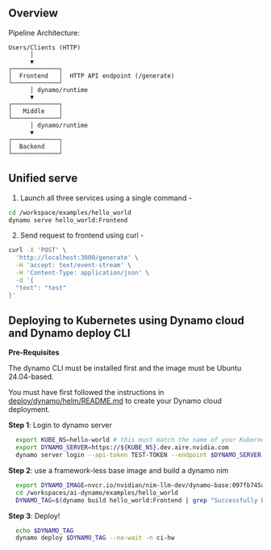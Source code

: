 <!--
SPDX-FileCopyrightText: Copyright (c) 2025 NVIDIA CORPORATION & AFFILIATES. All rights reserved.
SPDX-License-Identifier: Apache-2.0

Licensed under the Apache License, Version 2.0 (the "License");
you may not use this file except in compliance with the License.
You may obtain a copy of the License at

http://www.apache.org/licenses/LICENSE-2.0

Unless required by applicable law or agreed to in writing, software
distributed under the License is distributed on an "AS IS" BASIS,
WITHOUT WARRANTIES OR CONDITIONS OF ANY KIND, either express or implied.
See the License for the specific language governing permissions and
limitations under the License.
-->

## Overview

Pipeline Architecture:

```
Users/Clients (HTTP)
      │
      ▼
┌─────────────┐
│  Frontend   │  HTTP API endpoint (/generate)
└─────────────┘
      │ dynamo/runtime
      ▼
┌─────────────┐
│   Middle    │
└─────────────┘
      │ dynamo/runtime
      ▼
┌─────────────┐
│  Backend    │
└─────────────┘
```


## Unified serve
1. Launch all three services using a single command -

```bash
cd /workspace/examples/hello_world
dynamo serve hello_world:Frontend
```

2. Send request to frontend using curl -

```bash
curl -X 'POST' \
  'http://localhost:3000/generate' \
  -H 'accept: text/event-stream' \
  -H 'Content-Type: application/json' \
  -d '{
  "text": "test"
}'
```

## Deploying to Kubernetes using Dynamo cloud and Dynamo deploy CLI

**Pre-Requisites**

The dynamo CLI must be installed first and the image must be Ubuntu 24.04-based.

You must have first followed the instructions in [deploy/dynamo/helm/README.md](../../deploy/dynamo/helm/README.md) to create your Dynamo cloud deployment.

**Step 1**: Login to dynamo server

```bash
  export KUBE_NS=hello-world # this must match the name of your Kubernetes namespace
  export DYNAMO_SERVER=https://${KUBE_NS}.dev.aire.nvidia.com
  dynamo server login --api-token TEST-TOKEN --endpoint $DYNAMO_SERVER
```

**Step 2**:  use a framework-less base image and build a dynamo nim

```bash
  export DYNAMO_IMAGE=nvcr.io/nvidian/nim-llm-dev/dynamo-base:097fb745a43e85b8c9e5ad0cf217e03290c865e8
  cd /workspaces/ai-dynamo/examples/hello_world
  DYNAMO_TAG=$(dynamo build hello_world:Frontend | grep "Successfully built" | awk -F"\"" '{ print $2 }')
```

**Step 3**: Deploy!

```bash
  echo $DYNAMO_TAG
  dynamo deploy $DYNAMO_TAG --no-wait -n ci-hw
```